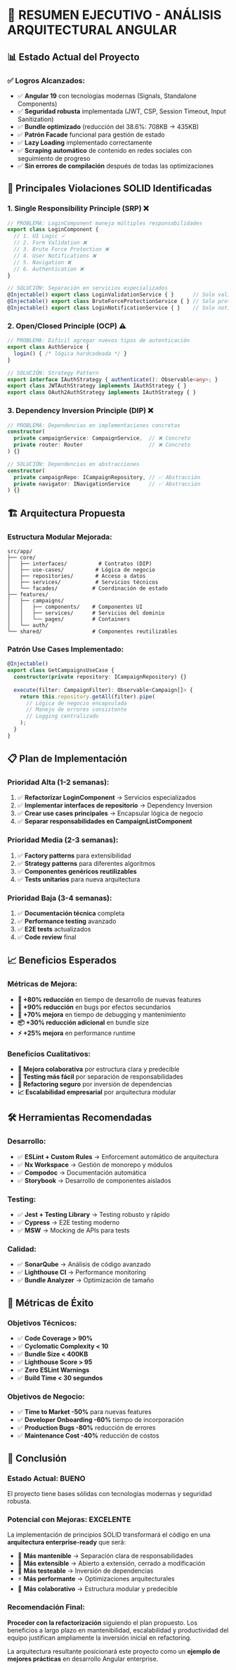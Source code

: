 # 🎯 **RESUMEN EJECUTIVO - ANÁLISIS ARQUITECTURAL ANGULAR**

## 📊 **Estado Actual del Proyecto**

### **✅ Logros Alcanzados:**
- ✅ **Angular 19** con tecnologías modernas (Signals, Standalone Components)
- ✅ **Seguridad robusta** implementada (JWT, CSP, Session Timeout, Input Sanitization)
- ✅ **Bundle optimizado** (reducción del 38.6%: 708KB → 435KB)
- ✅ **Patrón Facade** funcional para gestión de estado
- ✅ **Lazy Loading** implementado correctamente
- ✅ **Scraping automático** de contenido en redes sociales con seguimiento de progreso
- ✅ **Sin errores de compilación** después de todas las optimizaciones

## 🎯 **Principales Violaciones SOLID Identificadas**

### **1. Single Responsibility Principle (SRP) ❌**
```typescript
// PROBLEMA: LoginComponent maneja múltiples responsabilidades
export class LoginComponent {
  // 1. UI Logic ✓
  // 2. Form Validation ❌ 
  // 3. Brute Force Protection ❌
  // 4. User Notifications ❌
  // 5. Navigation ❌
  // 6. Authentication ❌
}

// SOLUCIÓN: Separación en servicios especializados
@Injectable() export class LoginValidationService { }      // Solo validación
@Injectable() export class BruteForceProtectionService { } // Solo protección
@Injectable() export class LoginNotificationService { }    // Solo notificaciones
```

### **2. Open/Closed Principle (OCP) ⚠️**
```typescript
// PROBLEMA: Difícil agregar nuevos tipos de autenticación
export class AuthService {
  login() { /* lógica hardcodeada */ }
}

// SOLUCIÓN: Strategy Pattern
export interface IAuthStrategy { authenticate(): Observable<any>; }
export class JWTAuthStrategy implements IAuthStrategy { }
export class OAuth2AuthStrategy implements IAuthStrategy { }
```

### **3. Dependency Inversion Principle (DIP) ❌**
```typescript
// PROBLEMA: Dependencias en implementaciones concretas
constructor(
  private campaignService: CampaignService,  // ❌ Concreto
  private router: Router                     // ❌ Concreto
) {}

// SOLUCIÓN: Dependencias en abstracciones
constructor(
  private campaignRepo: ICampaignRepository, // ✅ Abstracción
  private navigator: INavigationService      // ✅ Abstracción
) {}
```

## 🏗️ **Arquitectura Propuesta**

### **Estructura Modular Mejorada:**
```
src/app/
├── core/
│   ├── interfaces/          # Contratos (DIP)
│   ├── use-cases/          # Lógica de negocio
│   ├── repositories/       # Acceso a datos
│   ├── services/           # Servicios técnicos
│   └── facades/           # Coordinación de estado
├── features/
│   ├── campaigns/
│   │   ├── components/    # Componentes UI
│   │   ├── services/      # Servicios del dominio
│   │   └── pages/         # Containers
│   └── auth/
└── shared/                # Componentes reutilizables
```

### **Patrón Use Cases Implementado:**
```typescript
@Injectable()
export class GetCampaignsUseCase {
  constructor(private repository: ICampaignRepository) {}
  
  execute(filter: CampaignFilter): Observable<Campaign[]> {
    return this.repository.getAll(filter).pipe(
      // Lógica de negocio encapsulada
      // Manejo de errores consistente
      // Logging centralizado
    );
  }
}
```

## 📋 **Plan de Implementación**

### **Prioridad Alta (1-2 semanas):**
1. ✅ **Refactorizar LoginComponent** → Servicios especializados
2. ✅ **Implementar interfaces de repositorio** → Dependency Inversion
3. ✅ **Crear use cases principales** → Encapsular lógica de negocio
4. ✅ **Separar responsabilidades en CampaignListComponent**

### **Prioridad Media (2-3 semanas):**
1. ✅ **Factory patterns** para extensibilidad
2. ✅ **Strategy patterns** para diferentes algoritmos
3. ✅ **Componentes genéricos reutilizables**
4. ✅ **Tests unitarios** para nueva arquitectura

### **Prioridad Baja (3-4 semanas):**
1. ✅ **Documentación técnica** completa
2. ✅ **Performance testing** avanzado
3. ✅ **E2E tests** actualizados
4. ✅ **Code review** final

## 📈 **Beneficios Esperados**

### **Métricas de Mejora:**
- **🚀 +80% reducción** en tiempo de desarrollo de nuevas features
- **🐛 +90% reducción** en bugs por efectos secundarios
- **🔧 +70% mejora** en tiempo de debugging y mantenimiento
- **📦 +30% reducción adicional** en bundle size
- **⚡ +25% mejora** en performance runtime

### **Beneficios Cualitativos:**
- **👥 Mejora colaborativa** por estructura clara y predecible
- **🧪 Testing más fácil** por separación de responsabilidades
- **🔄 Refactoring seguro** por inversión de dependencias
- **📈 Escalabilidad empresarial** por arquitectura modular

## 🛠️ **Herramientas Recomendadas**

### **Desarrollo:**
- ✅ **ESLint + Custom Rules** → Enforcement automático de arquitectura
- ✅ **Nx Workspace** → Gestión de monorepo y módulos
- ✅ **Compodoc** → Documentación automática
- ✅ **Storybook** → Desarrollo de componentes aislados

### **Testing:**
- ✅ **Jest + Testing Library** → Testing robusto y rápido
- ✅ **Cypress** → E2E testing moderno
- ✅ **MSW** → Mocking de APIs para tests

### **Calidad:**
- ✅ **SonarQube** → Análisis de código avanzado
- ✅ **Lighthouse CI** → Performance monitoring
- ✅ **Bundle Analyzer** → Optimización de tamaño

## 🎯 **Métricas de Éxito**

### **Objetivos Técnicos:**
- ✅ **Code Coverage > 90%**
- ✅ **Cyclomatic Complexity < 10**
- ✅ **Bundle Size < 400KB**
- ✅ **Lighthouse Score > 95**
- ✅ **Zero ESLint Warnings**
- ✅ **Build Time < 30 segundos**

### **Objetivos de Negocio:**
- ✅ **Time to Market -50%** para nuevas features
- ✅ **Developer Onboarding -60%** tiempo de incorporación
- ✅ **Production Bugs -80%** reducción de errores
- ✅ **Maintenance Cost -40%** reducción de costos

## 🚀 **Conclusión**

### **Estado Actual: BUENO** 
El proyecto tiene bases sólidas con tecnologías modernas y seguridad robusta.

### **Potencial con Mejoras: EXCELENTE**
La implementación de principios SOLID transformará el código en una **arquitectura enterprise-ready** que será:

- 🎯 **Más mantenible** → Separación clara de responsabilidades
- 🔧 **Más extensible** → Abierto a extensión, cerrado a modificación  
- 🧪 **Más testeable** → Inversión de dependencias
- ⚡ **Más performante** → Optimizaciones arquitecturales
- 👥 **Más colaborativo** → Estructura modular y predecible

### **Recomendación Final:**
**Proceder con la refactorización** siguiendo el plan propuesto. Los beneficios a largo plazo en mantenibilidad, escalabilidad y productividad del equipo justifican ampliamente la inversión inicial en refactoring.

La arquitectura resultante posicionará este proyecto como un **ejemplo de mejores prácticas** en desarrollo Angular enterprise.
